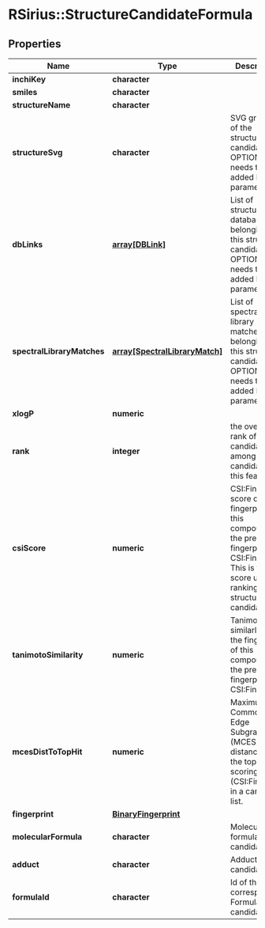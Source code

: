 # RSirius::StructureCandidateFormula


## Properties
Name | Type | Description | Notes
------------ | ------------- | ------------- | -------------
**inchiKey** | **character** |  | [optional] 
**smiles** | **character** |  | [optional] 
**structureName** | **character** |  | [optional] 
**structureSvg** | **character** | SVG graphics of the structure candidate  OPTIONAL: needs to be added by parameter | [optional] 
**dbLinks** | [**array[DBLink]**](DBLink.md) | List of structure database links belonging to this structure candidate  OPTIONAL: needs to be added by parameter | [optional] 
**spectralLibraryMatches** | [**array[SpectralLibraryMatch]**](SpectralLibraryMatch.md) | List of spectral library matches belonging to this structure candidate  OPTIONAL: needs to be added by parameter | [optional] 
**xlogP** | **numeric** |  | [optional] 
**rank** | **integer** | the overall rank of this candidate among all candidates of this feature | [optional] 
**csiScore** | **numeric** | CSI:FingerID score of the fingerprint of this compound to the predicted fingerprint of CSI:FingerID  This is the score used for ranking structure candidates | [optional] 
**tanimotoSimilarity** | **numeric** | Tanimoto similarly of the fingerprint of this compound to the predicted fingerprint of CSI:FingerID | [optional] 
**mcesDistToTopHit** | **numeric** | Maximum Common Edge Subgraph (MCES) distance to the top scoring hit (CSI:FingerID) in a candidate list. | [optional] 
**fingerprint** | [**BinaryFingerprint**](BinaryFingerprint.md) |  | [optional] 
**molecularFormula** | **character** | Molecular formula of this candidate | [optional] 
**adduct** | **character** | Adduct of this candidate | [optional] 
**formulaId** | **character** | Id of the corresponding Formula candidate | [optional] 



